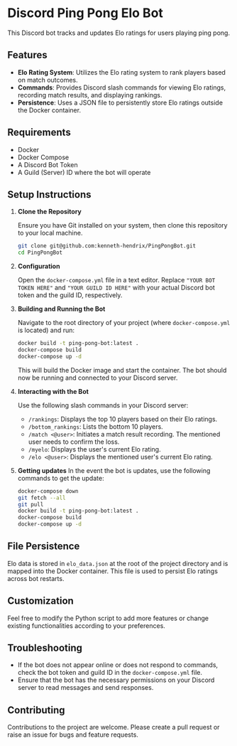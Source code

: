 # Discord Ping Pong Elo Bot

This Discord bot tracks and updates Elo ratings for users playing ping pong.

## Features

- **Elo Rating System**: Utilizes the Elo rating system to rank players based on match outcomes.
- **Commands**: Provides Discord slash commands for viewing Elo ratings, recording match results, and displaying rankings.
- **Persistence**: Uses a JSON file to persistently store Elo ratings outside the Docker container.

## Requirements

- Docker
- Docker Compose
- A Discord Bot Token
- A Guild (Server) ID where the bot will operate

## Setup Instructions

1. **Clone the Repository**

   Ensure you have Git installed on your system, then clone this repository to your local machine.

   ```bash
   git clone git@github.com:kenneth-hendrix/PingPongBot.git
   cd PingPongBot
   ```
2. **Configuration**

    Open the `docker-compose.yml` file in a text editor. Replace `"YOUR BOT TOKEN HERE"` and `"YOUR GUILD ID HERE"` with your actual Discord bot token and the guild ID, respectively.

3. **Building and Running the Bot**

    Navigate to the root directory of your project (where `docker-compose.yml` is located) and run:

    ```bash
    docker build -t ping-pong-bot:latest .
    docker-compose build
    docker-compose up -d
    ```

    This will build the Docker image and start the container. The bot should now be running and connected to your Discord server.

4. **Interacting with the Bot**

    Use the following slash commands in your Discord server:

    - `/rankings`: Displays the top 10 players based on their Elo ratings.
    - `/bottom_rankings`: Lists the bottom 10 players.
    - `/match <@user>`: Initiates a match result recording. The mentioned user needs to confirm the loss.
    - `/myelo`: Displays the user's current Elo rating.
    - `/elo <@user>`: Displays the mentioned user's current Elo rating.

5. **Getting updates**
    In the event the bot is updates, use the following commands to get the update:

    ```bash
    docker-compose down
    git fetch --all
    git pull
    docker build -t ping-pong-bot:latest .
    docker-compose build
    docker-compose up -d
    ```

## File Persistence

Elo data is stored in `elo_data.json` at the root of the project directory and is mapped into the Docker container. This file is used to persist Elo ratings across bot restarts.

## Customization

Feel free to modify the Python script to add more features or change existing functionalities according to your preferences.

## Troubleshooting

- If the bot does not appear online or does not respond to commands, check the bot token and guild ID in the `docker-compose.yml` file.
- Ensure that the bot has the necessary permissions on your Discord server to read messages and send responses.

## Contributing

Contributions to the project are welcome. Please create a pull request or raise an issue for bugs and feature requests.
